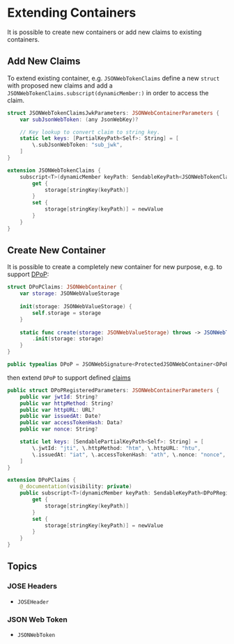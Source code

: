 # Extending Containers

It is possible to create new containers or add new claims to existing containers.

## Add New Claims

To extend existing container, e.g. ``JSONWebTokenClaims`` define a new `struct` 
with proposed new claims and add a `JSONWebTokenClaims.subscript(dynamicMember:)`
in order to access the claim.

```swift
struct JSONWebTokenClaimsJwkParameters: JSONWebContainerParameters {
    var subJsonWebToken: (any JsonWebKey)?

    // Key lookup to convert claim to string key.
    static let keys: [PartialKeyPath<Self>: String] = [
        \.subJsonWebToken: "sub_jwk",
    ]
}

extension JSONWebTokenClaims {
    subscript<T>(dynamicMember keyPath: SendableKeyPath<JSONWebTokenClaimsJwkParameters, T?>) -> T? {
        get {
            storage[stringKey(keyPath)]
        }
        set {
            storage[stringKey(keyPath)] = newValue
        }
    }
}
```

## Create New Container

It is possible to create a completely new container for new purpose, e.g. to
support [DPoP](https://datatracker.ietf.org/doc/html/rfc9449):

```swift
struct DPoPClaims: JSONWebContainer {
    var storage: JSONWebValueStorage
    
    init(storage: JSONWebValueStorage) {
        self.storage = storage
    }
    
    static func create(storage: JSONWebValueStorage) throws -> JSONWebTokenClaims {
        .init(storage: storage)
    }
}

public typealias DPoP = JSONWebSignature<ProtectedJSONWebContainer<DPoPClaims>>
```

then extend `DPoP` to support defined
[claims](https://datatracker.ietf.org/doc/html/rfc9449#section-4.2)

``` swift
public struct DPoPRegisteredParameters: JSONWebContainerParameters {
    public var jwtId: String?
    public var httpMethod: String?
    public var httpURL: URL?
    public var issuedAt: Date?
    public var accessTokenHash: Data?
    public var nonce: String?

    static let keys: [SendablePartialKeyPath<Self>: String] = [
        \.jwtId: "jti", \.httpMethod: "htm", \.httpURL: "htu",
        \.issuedAt: "iat", \.accessTokenHash: "ath", \.nonce: "nonce",
    ]
}

extension DPoPClaims {
    @_documentation(visibility: private)
    public subscript<T>(dynamicMember keyPath: SendableKeyPath<DPoPRegisteredParameters, T?>) -> T? {
        get {
            storage[stringKey(keyPath)]
        }
        set {
            storage[stringKey(keyPath)] = newValue
        }
    }
}
```

## Topics

### JOSE Headers

- ``JOSEHeader``

### JSON Web Token

- ``JSONWebToken``
